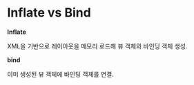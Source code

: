 # Inflate vs Bind

**Inflate**

XML을 기반으로 레이아웃을 메모리 로드해 뷰 객체와 바인딩 객체 생성.

**bind**

이미 생성된 뷰 객체에 바인딩 객체를 연결.